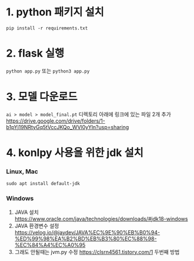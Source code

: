 # 1. python 패키지 설치

`pip install -r requirements.txt`

# 2. flask 실행

`python app.py` 또는 `python3 app.py`

# 3. 모델 다운로드

`ai > model > model_final.pt` 디렉토리 아래에 링크에 있는 파일 2개 추가  
https://drive.google.com/drive/folders/1-b1pYj19NRtyGq5tVccJKQo_WVl0yYln?usp=sharing

# 4. konlpy 사용을 위한 jdk 설치

### Linux, Mac 
`sudo apt install default-jdk`
### Windows 
  1. JAVA 설치
    https://www.oracle.com/java/technologies/downloads/#jdk18-windows
  2. JAVA 환경변수 설정
    https://velog.io/@jaydev/JAVA%EC%9E%90%EB%B0%94-%ED%99%98%EA%B2%BD%EB%B3%80%EC%88%98-%EC%84%A4%EC%A0%95
  3. 그래도 안될때는 jvm.py 수정
    https://clsrn4561.tistory.com/1 두번째 방법
